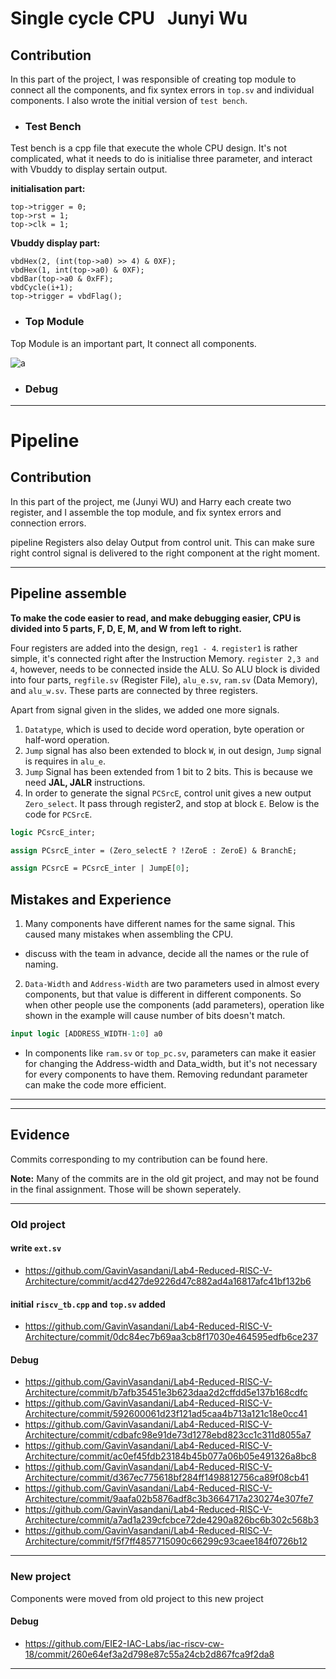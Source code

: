 # **Single cycle CPU** &nbsp; Junyi Wu

## Contribution

In this part of the project, I was responsible of creating top module to connect all the components, and fix syntex errors in `top.sv` and individual components. I also wrote the initial version of `test bench`.

- ### Test Bench

Test bench is a cpp file that execute the whole CPU design. It's not complicated, what it needs to do is initialise three parameter, and interact with Vbuddy to display sertain output.

**initialisation part:**
```
top->trigger = 0;
top->rst = 1;
top->clk = 1;
```
**Vbuddy display part:**
```
vbdHex(2, (int(top->a0) >> 4) & 0XF);
vbdHex(1, int(top->a0) & 0XF);
vbdBar(top->a0 & 0xFF);
vbdCycle(i+1);
top->trigger = vbdFlag();
```

- ### **Top Module**
Top Module is an important part, It connect all components.

![a](../images-logbook/SingleCycle.jpeg)


- ### Debug

---

# **Pipeline**

## Contribution

In this part of the project, me (Junyi WU) and Harry each create two register, and I assemble the top module, and fix syntex errors and connection errors.

pipeline Registers also delay Output from control unit. This can make sure right control signal is delivered to the right component at the right moment.

---
## Pipeline assemble

**To make the code easier to read,  and make debugging easier, CPU is divided into 5 parts, F, D, E, M, and W from left to right.**


Four registers are added into the design, `reg1 - 4`. `register1` is rather simple, it's connected right after the Instruction Memory. `register 2,3 and 4`, however, needs to be connected inside the ALU. So ALU block is divided into four parts, `regfile.sv` (Register File), `alu_e.sv`, `ram.sv` (Data Memory), and `alu_w.sv`. These parts are connected by three registers. 

Apart from signal given in the slides, we added one more signals.

1. `Datatype`, which is used to decide word operation, byte operation or half-word operation.
2. `Jump` signal has also been extended to block `W`, in out design, `Jump` signal is requires in `alu_e`.
3. `Jump` Signal has been extended from 1 bit to 2 bits. This is because we need **JAL, JALR** instructions.
4. In order to generate the signal `PCSrcE`, control unit gives a new output `Zero_select`. It pass through register2, and stop at block `E`. Below is the code for `PCSrcE`.
   
```systemverilog
logic PCsrcE_inter;

assign PCsrcE_inter = (Zero_selectE ? !ZeroE : ZeroE) & BranchE;

assign PCsrcE = PCsrcE_inter | JumpE[0];
```








## Mistakes and Experience

1. Many components have different names for the same signal. This caused many mistakes when assembling the CPU.
   
- discuss with the team in advance, decide all the names or the rule of naming.

2. `Data-Width` and `Address-Width` are two parameters used in almost every components, but that value is different in different components. So when other people use the components (add parameters), operation like shown in the example will cause number of bits doesn't match.
    
```systemverilog
input logic [ADDRESS_WIDTH-1:0] a0
```

- In components like `ram.sv` or `top_pc.sv`, parameters can make it easier for changing the Address-width and Data_width, but it's not necessary for every components to have them. Removing redundant parameter can make the code more efficient.


---
---

## Evidence
Commits corresponding to my contribution can be found here. 

**Note:** Many of the commits are in the old git project, and may not be found in the final assignment. Those will be shown seperately.

---
### Old project

#### write `ext.sv`
- https://github.com/GavinVasandani/Lab4-Reduced-RISC-V-Architecture/commit/acd427de9226d47c882ad4a16817afc41bf132b6

#### initial `riscv_tb.cpp` and `top.sv` added
- https://github.com/GavinVasandani/Lab4-Reduced-RISC-V-Architecture/commit/0dc84ec7b69aa3cb8f17030e464595edfb6ce237

#### Debug
- https://github.com/GavinVasandani/Lab4-Reduced-RISC-V-Architecture/commit/b7afb35451e3b623daa2d2cffdd5e137b168cdfc
- https://github.com/GavinVasandani/Lab4-Reduced-RISC-V-Architecture/commit/592600061d23f121ad5caa4b713a121c18e0cc41
- https://github.com/GavinVasandani/Lab4-Reduced-RISC-V-Architecture/commit/cdbafc98e91de73d1278ebd823cc1c311d8055a7
- https://github.com/GavinVasandani/Lab4-Reduced-RISC-V-Architecture/commit/ac0ef45fdb23184b45b077a06b05e491326a8bc8
- https://github.com/GavinVasandani/Lab4-Reduced-RISC-V-Architecture/commit/d367ec775618bf284ff1498812756ca89f08cb41
- https://github.com/GavinVasandani/Lab4-Reduced-RISC-V-Architecture/commit/9aafa02b5876adf8c3b3664717a230274e307fe7
- https://github.com/GavinVasandani/Lab4-Reduced-RISC-V-Architecture/commit/a7ad1a239cfcbce72de4290a826bc6b302c568b3
- https://github.com/GavinVasandani/Lab4-Reduced-RISC-V-Architecture/commit/f5f7ff4857715090c66299c93caee184f0726b12
  
---
### New project
Components were moved from old project to this new project

#### Debug
- https://github.com/EIE2-IAC-Labs/iac-riscv-cw-18/commit/260e64ef3a2d798e87c55a24cb2d867fca9f2da8


---

<!-- - #### PC

PC contains a PC register and a ROM called Instruction Memory. PC register control current address, and Instruction Memory contains all 32-bit Instructions.


Normally, next PC = PC + 4, but when JUMP or Branch type instuction is implemented, PC is assigned with a certain value, depends on the type of instruction and it's parameter.

- #### Control Unit

Control Unit takes Instruction as input, and analyse the instruction in order to give control other components(PC, ALU, Sign_extension). 

Control Unit can be divided into two parts, **Main Decoder** and **ALUDecoder**. **Main Decoder** use Opcode to determine the type of the instruction. This will give most of the information. It also give an 2-bit ALUOp to **ALUDecoder**, which use ALUOp and the rest of the instuction (*funct3 and funct7*) to calculate ALUcontrol output.

- #### ALU -->
